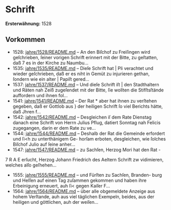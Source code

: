 # Schrift

**Ersterwähnung:** 1528

## Vorkommen
- 1528: [jahre/1528/README.md](../jahre/1528/README.md) – An den Biſchof zu Freiſingen wird geſchrieben, ſeiner
vorigen Schrift erinnert mit der Bitte, zu geſtatten, daß 7
es in der Kirche zu Naumbu...
- 1535: [jahre/1535/README.md](../jahre/1535/README.md) – Dieſe Schrift hat |
Pli verachtet und wieder geſchrieben, daß er es niht
in Gemüt zu injurieren gethan, ſondern wie ein alter |
Papiſt gered...
- 1537: [jahre/1537/README.md](../jahre/1537/README.md) – Und dieſe Schrift iſt |
den Stadthaltern und Räten nah Zeiß zugeſendet mit
der Bitte, ſie wollten die Stifſtsſtände auffordern und
ihnen fol...
- 1541: [jahre/1541/README.md](../jahre/1541/README.md) – Der Rat *
aber hat ihnen zu verſtehen gegeben, daß er Gottlob aus }
der heiligen Schrift ſo viel Berichts hätte, daß Jhren
f...
- 1542: [jahre/1542/README.md](../jahre/1542/README.md) – Desgleichen iſ dem Rate Dienstag danach eine Schrift
von Herrn Julius Pflug, datiert Sonntag nah Felicis
zugegangen, darin er dem Rate zu ve...
- 1544: [jahre/1544/README.md](../jahre/1544/README.md) – Deshalb der Rat
die Gemeinde erfordert und ſi<h zu unterthänigem Ge-
horſam erboten, desgleichen, wie ſolches Biſchof Julio auf
ſeine anher...
- 1547: [jahre/1547/README.md](../jahre/1547/README.md) – zu Sachſen, Herzog Mori hat den Rat -


7 R
A E
erſucht, Herzog Johann Friedrich des Aeltern Schrift zw
vidimieren, welches alſo geſhehen...
- 1555: [jahre/1555/README.md](../jahre/1555/README.md) – und Fürſten zu Sachſen, Branden-
burg und Heſſen auf einen Tag zuſammen gekommen und
haben ihre Erbeinigung erneuert, auh ſi< gegen Kaiſer
F...
- 1564: [jahre/1564/README.md](../jahre/1564/README.md) – über alle obgemeldete
Anzeige aus hohem Verſtande, auh aus viel täglichen
Exempeln, beides, aus der heiligen und göttlichen, auh
der weiſen...
